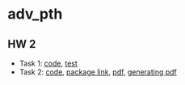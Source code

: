 # adv_pth

## HW 2

- Task 1: [code](https://github.com/esaulvn/adv_pth/blob/main/hw_2/latex_gen_12.py), [test](https://github.com/esaulvn/adv_pth/blob/main/hw_2/task_1.py)
- Task 2: [code](https://github.com/esaulvn/adv_pth/blob/main/hw_2/latex_gen_12.py), [package link](https://github.com/esaulvn/adv_pth/blob/main/hw_2/artifacts/task_2.txt), [pdf](https://github.com/esaulvn/adv_pth/blob/main/hw_2/artifacts/task_2.pdf), [generating pdf](https://github.com/esaulvn/adv_pth/blob/main/hw_2/task_2.py)
